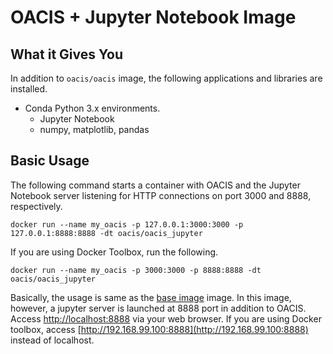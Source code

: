 # OACIS + Jupyter Notebook Image

## What it Gives You

In addition to `oacis/oacis` image, the following applications and libraries are installed.

- Conda Python 3.x environments.
    - Jupyter Notebook
    - numpy, matplotlib, pandas

## Basic Usage

The following command starts a container with OACIS and the Jupyter Notebook server listening for HTTP connections on port 3000 and 8888, respectively.

```
docker run --name my_oacis -p 127.0.0.1:3000:3000 -p 127.0.0.1:8888:8888 -dt oacis/oacis_jupyter
```

If you are using Docker Toolbox, run the following.

```
docker run --name my_oacis -p 3000:3000 -p 8888:8888 -dt oacis/oacis_jupyter
```

Basically, the usage is same as the [base image](../oacis) image.
In this image, however, a jupyter server is launched at 8888 port in addition to OACIS.
Access [http://localhost:8888](http://localhost:8888) via your web browser. If you are using Docker toolbox, access [http://192.168.99.100:8888](http://192.168.99.100:8888) instead of localhost.

